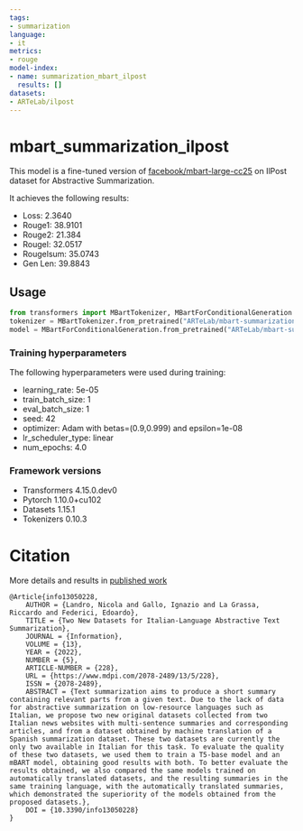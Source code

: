 ```yaml
---
tags:
- summarization
language:
- it
metrics:
- rouge
model-index:
- name: summarization_mbart_ilpost
  results: []
datasets:
- ARTeLab/ilpost
---
```


# mbart_summarization_ilpost

This model is a fine-tuned version of [facebook/mbart-large-cc25](https://huggingface.co/facebook/mbart-large-cc25) on IlPost dataset for Abstractive Summarization.

It achieves the following results:
- Loss: 2.3640
- Rouge1: 38.9101
- Rouge2: 21.384
- Rougel: 32.0517
- Rougelsum: 35.0743
- Gen Len: 39.8843

## Usage 

```python
from transformers import MBartTokenizer, MBartForConditionalGeneration
tokenizer = MBartTokenizer.from_pretrained("ARTeLab/mbart-summarization-ilpost")
model = MBartForConditionalGeneration.from_pretrained("ARTeLab/mbart-summarization-ilpost")
```

### Training hyperparameters

The following hyperparameters were used during training:
- learning_rate: 5e-05
- train_batch_size: 1
- eval_batch_size: 1
- seed: 42
- optimizer: Adam with betas=(0.9,0.999) and epsilon=1e-08
- lr_scheduler_type: linear
- num_epochs: 4.0

### Framework versions

- Transformers 4.15.0.dev0
- Pytorch 1.10.0+cu102
- Datasets 1.15.1
- Tokenizers 0.10.3

# Citation

More details and results in [published work](https://www.mdpi.com/2078-2489/13/5/228)

```
@Article{info13050228,
    AUTHOR = {Landro, Nicola and Gallo, Ignazio and La Grassa, Riccardo and Federici, Edoardo},
    TITLE = {Two New Datasets for Italian-Language Abstractive Text Summarization},
    JOURNAL = {Information},
    VOLUME = {13},
    YEAR = {2022},
    NUMBER = {5},
    ARTICLE-NUMBER = {228},
    URL = {https://www.mdpi.com/2078-2489/13/5/228},
    ISSN = {2078-2489},
    ABSTRACT = {Text summarization aims to produce a short summary containing relevant parts from a given text. Due to the lack of data for abstractive summarization on low-resource languages such as Italian, we propose two new original datasets collected from two Italian news websites with multi-sentence summaries and corresponding articles, and from a dataset obtained by machine translation of a Spanish summarization dataset. These two datasets are currently the only two available in Italian for this task. To evaluate the quality of these two datasets, we used them to train a T5-base model and an mBART model, obtaining good results with both. To better evaluate the results obtained, we also compared the same models trained on automatically translated datasets, and the resulting summaries in the same training language, with the automatically translated summaries, which demonstrated the superiority of the models obtained from the proposed datasets.},
    DOI = {10.3390/info13050228}
}
```